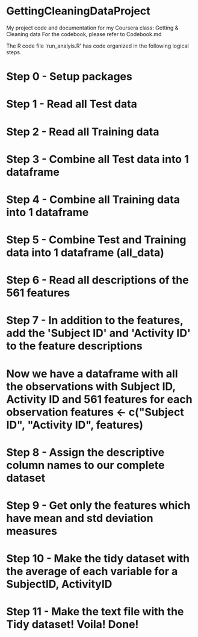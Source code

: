 GettingCleaningDataProject
==========================
My project code and documentation for my Coursera class: Getting &amp; Cleaning data
For the codebook, please refer to Codebook.md

The R code file 'run_analyis.R' has code organized in the following logical steps.

# Step 0 - Setup packages
# Step 1 - Read all Test data 
# Step 2 - Read all Training data
# Step 3 - Combine all Test data into 1 dataframe
# Step 4 - Combine all Training data into 1 dataframe
# Step 5 - Combine Test and Training data into 1 dataframe (all_data)
# Step 6 - Read all descriptions of the 561 features

# Step 7 - In addition to the features, add the 'Subject ID' and 'Activity ID' to the feature descriptions
# Now we have a dataframe with all the observations with Subject ID, Activity ID and 561 features for each observation features <- c("Subject ID", "Activity ID", features)

# Step 8 - Assign the descriptive column names to our complete dataset
# Step 9 - Get only the features which have mean and std deviation measures
# Step 10 - Make the tidy dataset with the average of each variable for a SubjectID, ActivityID
# Step 11 - Make the text file with the Tidy dataset! Voila! Done!


